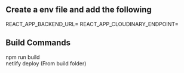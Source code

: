 ## Create a env file and add the following

REACT_APP_BACKEND_URL=<BACKEND URL>
REACT_APP_CLOUDINARY_ENDPOINT=<CLOUDINARY END POINT URL>

## Build Commands

npm run build  
netlify deploy (From build folder)
